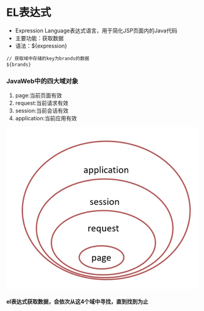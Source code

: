 # EL表达式

* Expression Language表达式语言，用于简化JSP页面内的Java代码
* 主要功能：获取数据
* 语法：${expression}

```
// 获取域中存储的key为brands的数据
${brands}
```

### JavaWeb中的四大域对象

1. page:当前页面有效
2. request:当前请求有效
3. session:当前会话有效
4. application:当前应用有效

![](<../.gitbook/assets/image (7) (5).png>)

#### el表达式获取数据，会依次从这4个域中寻找，直到找到为止
